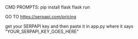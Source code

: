 CMD PROMPTS:
pip install flask
flask run

GO TO https://serpapi.com/pricing

get your SERPAPI key and then paste it in app.py where it says "YOUR_SERPAPI_KEY_GOES_HERE"
